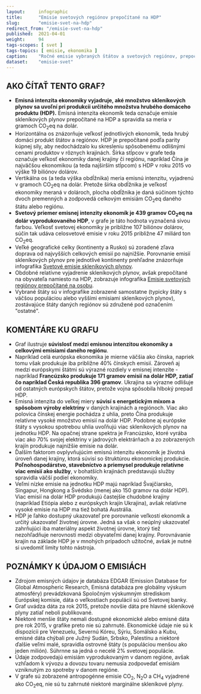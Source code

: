 ```yaml
---
layout:     infographic
title:      "Emisie svetových regiónov prepočítané na HDP"
slug:       "emisie-svet-na-hdp"
redirect_from: "/emisie-svet-na-hdp"
published:  2021-04-01
weight:     94
tags-scopes: [ svet ]
tags-topics: [ emisie, ekonomika ]
caption:    "Ročné emisie vybraných štátov a svetových regiónov, prepočítané v pomere k HDP a porovnané s celkovou veľkosťou ekonomiky."
dataset:    "emisie-svet"
---
```


## AKO ČÍTAŤ TENTO GRAF?

* **<glossary id="emisniintenzitaekonomiky">Emisná intenzita ekonomiky</glossary> vyjadruje, aké množstvo <glossary id="antropogennisklenikoveplyny">skleníkových plynov</glossary> sa uvoľní pri produkcii určitého množstva hrubého domáceho produktu (HDP).** Emisná intenzita ekonomík teda označuje emisie skleníkových plynov prepočítané na HDP a spravidla sa meria v gramoch <glossary id="co2eq">CO<sub>2</sub>eq</glossary> na dolár.
* Horizontálna os znázorňuje veľkosť jednotlivých ekonomík, teda hrubý domáci produkt štátov a regiónov. HDP je prepočítané podľa parity kúpnej sily, aby nedochádzalo ku skresleniu spôsobenému odlišnými cenami produktov v rôznych krajinách. Šírka stĺpcov v grafe teda označuje veľkosť ekonomiky danej krajiny či regiónu, napríklad Čína je najväčšou ekonomikou (a teda najširším stĺpcom) s HDP v roku 2015 vo výške 19 biliónov dolárov.
* Vertikálna os (a teda výška obdĺžnika) meria emisnú intenzitu, vyjadrenú v gramoch CO<sub>2</sub>eq na dolár. Pretože šírka obdĺžnika je veľkosť ekonomiky meraná v dolároch, plocha obdĺžnika je daná súčinom týchto dvoch premenných a zodpovedá celkovým emisiám CO<sub>2</sub>eq daného štátu alebo regiónu.
* **Svetový priemer emisnej intenzity ekonomík je 439 gramov CO<sub>2</sub>eq na dolár vyprodukovaného HDP**, v grafe je táto hodnota vyznačená sivou farbou. Veľkosť svetovej ekonomiky je približne 107 biliónov dolárov, súčin tak udáva celosvetové emisie v roku 2015 približne 47 miliárd ton CO<sub>2</sub>eq.
* Veľké geografické celky (kontinenty a Rusko) sú zoradené zľava doprava od najvyšších celkových emisií po najnižšie. Porovnanie emisií skleníkových plynov pre jednotlivé kontinenty prehľadne znázorňuje infografika [Svetové emisie skleníkových plynov](/infografiky/emise-svet).
* Obdobné relatívne vyjadrenie skleníkových plynov, avšak prepočítané na obyvateľa namiesto na HDP, zobrazuje infografika [Emisie svetových regiónov prepočítané na osobu](/infografiky/emise-svet-na-osobu).
* Vybrané štáty sú v infografike zobrazené samostatne (typicky štáty s väčšou populáciou alebo vyššími emisiami skleníkových plynov), zostávajúce štáty daných regiónov sú združené pod označením &quot;ostatné&quot;.

## KOMENTÁRE KU GRAFU

* Graf ilustruje **súvislosť medzi emisnou intenzitou ekonomiky a celkovými emisiami daného regiónu**.
* Napríklad celá európska ekonomika je mierne väčšia ako čínska, napriek tomu však produkuje iba približne 40% čínskych emisií. Zároveň aj medzi európskymi štátmi sú výrazné rozdiely v emisnej intenzite - napríklad **Francúzsko produkuje 171 gramov emisií na dolár HDP, zatiaľ čo napríklad Česká republika 396 gramov**. Ukrajina sa výrazne odlišuje od ostatných európskych štátov, pretože vojna spôsobila hlboký prepad HDP.
* Emisná intenzita do veľkej miery **súvisí s energetickým mixom a spôsobom výroby elektriny** v daných krajinách a regiónoch. Viac ako polovica čínskej energie pochádza z uhlia, preto Čína produkuje relatívne vysoké množstvo emisií na dolár HDP. Podobne aj európske štáty s vysokou spotrebou uhlia uvoľňujú viac skleníkových plynov na jednotku HDP. Na opačnej strane spektra je Francúzsko, ktoré vyrába viac ako 70% svojej elektriny v jadrových elektrárňach a zo zobrazených krajín produkuje najnižšie emisie na dolár.
* Ďalším faktorom ovplyvňujúcim emisnú intenzitu ekonomík je životná úroveň danej krajiny, ktorá súvisí so štruktúrou ekonomickej produkcie. **Poľnohospodárstvo, stavebníctvo a priemysel produkuje relatívne viac emisií ako služby**, v bohatších krajinách predstavujú služby spravidla väčší podiel ekonomiky.
* Veľmi nízke emisie na jednotku HDP majú napríklad Švajčiarsko, Singapur, Hongkong a Švédsko (menej ako 150 gramov na dolár HDP). Viac emisií na dolár HDP produkujú častejšie chudobné krajiny (napríklad Etiópia alebo z európskych krajín Ukrajina), avšak relatívne vysoké emisie na HDP ma tiež bohatá Austrália.
* HDP je ľahko dostupný ukazovateľ pre porovnanie veľkostí ekonomík a určitý ukazovateľ životnej úrovne. Jedná sa však o neúplný ukazovateľ zahrňujúci iba materiálny aspekt životnej úrovne, ktorý tiež nezohľadňuje nerovnosti medzi obyvateľmi danej krajiny. Porovnávanie krajín na základe HDP je v mnohých prípadoch užitočné, avšak je nutné si uvedomiť limity tohto nástroja.

## POZNÁMKY K ÚDAJOM O EMISIÁCH

* Zdrojom emisných údajov je databáza EDGAR (Emission Database for Global Atmospheric Research, Emisná databáza pre globálny výskum atmosféry) prevádzkovaná Spoločným výskumným strediskom Európskej komisie, dáta o veľkostiach populácií sú od Svetovej banky.
* Graf uvádza dáta za rok 2015, pretože novšie dáta pre hlavné skleníkové plyny zatiaľ neboli publikované.
* Niektoré menšie štáty nemali dostupné ekonomické alebo emisné dáta pre rok 2015, v grafike preto nie sú zahrnuté. Ekonomické údaje nie sú k dispozícii pre Venezuelu, Severnú Kóreu, Sýriu, Somálsko a Kubu, emisné dáta chýbali pre Južný Sudán, Srbsko, Palestínu a niektoré ďalšie veľmi malé, spravidla ostrovné štáty (s populáciou menšou ako jeden milión). Súhrnne sa jedná o necelé 2% svetovej populácie.
* Údaje zodpovedajú emisiám vyprodukovaným v danom regióne, avšak vzhľadom k vývozu a dovozu tovaru nemusia zodpovedať emisiám vzniknutým zo spotreby v danom regióne.
* V grafe sú zobrazené <glossary id="antropogennisklenikoveplyny">antropogénne emisie</glossary> CO<sub>2</sub>, N<sub>2</sub>O a CH<sub>4</sub> vyjadrené ako <glossary id="co2eq">CO<sub>2</sub>eq</glossary>, nie sú tu zahrnuté niektoré marginálne skleníkové plyny.